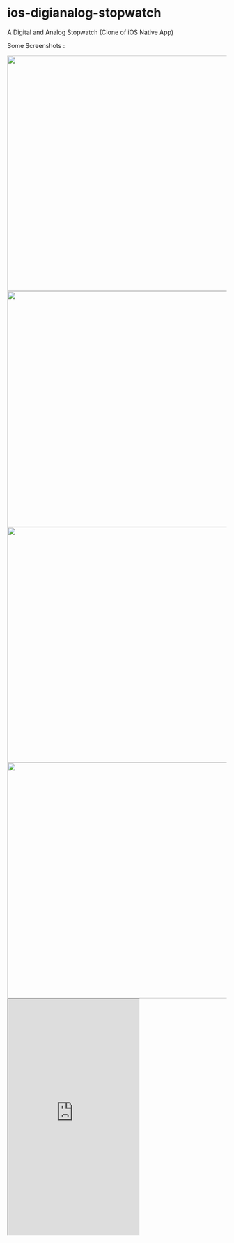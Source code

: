 # ios-digianalog-stopwatch
A Digital and Analog Stopwatch (Clone of iOS Native App)

Some Screenshots :

<img src="https://dl.dropboxusercontent.com/s/mwn54q4auofpura/Simulator%20Screen%20Shot%20Nov%2026%2C%202016%2C%202.17.16%20PM.png?dl=0" width="540">

<img src="https://dl.dropboxusercontent.com/s/xfnhy5urnodaknr/Simulator%20Screen%20Shot%20Nov%2026%2C%202016%2C%202.17.42%20PM.png?dl=0" width="540">

<img src="https://dl.dropboxusercontent.com/s/xi4xcdqyp978jrr/Simulator%20Screen%20Shot%20Nov%2026%2C%202016%2C%202.17.37%20PM.png?dl=0" width="540">

<img src="https://dl.dropboxusercontent.com/s/zzeajs4ey88cpkf/Simulator%20Screen%20Shot%20Nov%2026%2C%202016%2C%202.17.51%20PM.png?dl=0" width="540">

<iframe height="540"
src="https://dl.dropboxusercontent.com/s/vmzxm1dwxufif7c/WhatsApp%20Video%202016-11-21%20at%2013.26.29.mp4?dl=0">
</iframe>
